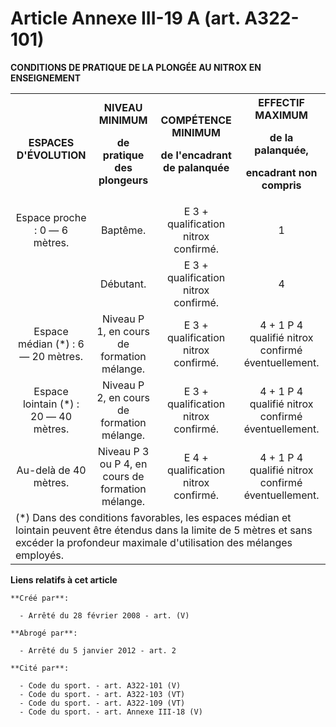 # Article Annexe III-19 A (art. A322-101)

**CONDITIONS DE PRATIQUE  DE LA PLONGÉE AU NITROX EN ENSEIGNEMENT**

<table>
    <tbody>
      <tr>
        <th>ESPACES D'ÉVOLUTION

</th>
        <th>NIVEAU MINIMUM

de pratique des plongeurs

</th>
        <th>COMPÉTENCE MINIMUM

de l'encadrant de palanquée

</th>
        <th colspan="2">EFFECTIF MAXIMUM

de la palanquée,

encadrant non compris

</th>
      </tr>
      <tr>
        <td align="center">Espace proche : 0 ― 6 mètres.

</td>
        <td align="center">Baptême.

</td>
        <td align="center">E 3 + qualification nitrox confirmé.

</td>
        <td align="center">1

</td>
      </tr>
      <tr>
        <td align="center">

</td>
        <td align="center">Débutant.

</td>
        <td align="center">E 3 + qualification nitrox confirmé.

</td>
        <td align="center">4

</td>
      </tr>
      <tr>
        <td align="center">Espace médian (*) : 6 ― 20 mètres.

</td>
        <td align="center">Niveau P 1, en cours de formation mélange.

</td>
        <td align="center">E 3 + qualification nitrox confirmé.

</td>
        <td align="center">4 + 1 P 4 qualifié nitrox confirmé éventuellement.

</td>
      </tr>
      <tr>
        <td align="center">Espace lointain (*) : 20 ― 40 mètres.

</td>
        <td align="center">Niveau P 2, en cours de formation mélange.

</td>
        <td align="center">E 3 + qualification nitrox confirmé.

</td>
        <td align="center">4 + 1 P 4 qualifié nitrox confirmé éventuellement.

</td>
      </tr>
      <tr>
        <td align="center">Au-delà de 40 mètres.

</td>
        <td align="center">Niveau P 3 ou P 4, en cours de formation mélange.

</td>
        <td align="center">E 4 + qualification nitrox confirmé.

</td>
        <td align="center">4 + 1 P 4 qualifié nitrox confirmé éventuellement.

</td>
      </tr>
      <tr>
        <td colspan="5">(*) Dans des conditions favorables, les espaces médian et lointain peuvent être étendus dans la
limite de 5 mètres et sans excéder la profondeur maximale d'utilisation des mélanges employés.

</td>
      </tr>
    </tbody>
  </table>

**Liens relatifs à cet article**

	**Créé par**:

	  - Arrêté du 28 février 2008 - art. (V)

	**Abrogé par**:

	  - Arrêté du 5 janvier 2012 - art. 2

	**Cité par**:

	  - Code du sport. - art. A322-101 (V)
	  - Code du sport. - art. A322-103 (VT)
	  - Code du sport. - art. A322-109 (VT)
	  - Code du sport. - art. Annexe III-18 (V)
